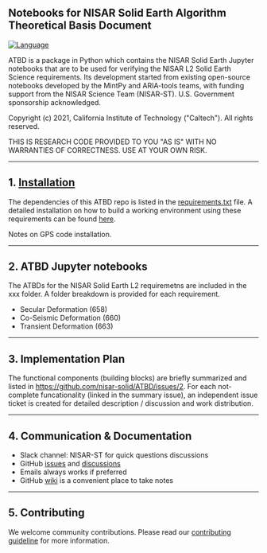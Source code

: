 ## Notebooks for NISAR Solid Earth Algorithm Theoretical Basis Document

[![Language](https://img.shields.io/badge/python-3.7%2B-blue.svg)](https://www.python.org/)

ATBD is a package in Python which contains the NISAR Solid Earth Jupyter notebooks that are to be used for verifying the NISAR L2 Solid Earth Science requirements. Its development started from existing open-source notebooks developed by the MintPy and ARIA-tools teams, with funding support from the NISAR Science Team (NISAR-ST). U.S. Government sponsorship acknowledged.

Copyright (c) 2021, California Institute of Technology ("Caltech"). All rights reserved.

THIS IS RESEARCH CODE PROVIDED TO YOU "AS IS" WITH NO WARRANTIES OF CORRECTNESS. USE AT YOUR OWN RISK.

------
## 1. [Installation](./docs/installation.md)

The dependencies of this ATBD repo is listed in the [requirements.txt](./requirements.txt) file.
A detailed installation on how to build a working environment using these requirements can be found [here](./docs/installation.md).

Notes on GPS code installation.

------
## 2. ATBD Jupyter notebooks

The ATBDs for the NISAR Solid Earth L2 requiremetns are included in the xxx folder. A folder breakdown is provided for each requirement.

- Secular Deformation (658) 
- Co-Seismic Deformation (660) 
- Transient Deformation (663) 

------
## 3. Implementation Plan

The functional components (building blocks) are briefly summarized and listed in https://github.com/nisar-solid/ATBD/issues/2. For each not-complete funcationality (linked in the summary issue), an independent issue ticket is created for detailed description / discussion and work distribution. 

------
## 4. Communication & Documentation

- Slack channel: NISAR-ST for quick questions discussions
- GitHub [issues](https://github.com/nisar-solid/ATBD/issues) and [discussions](https://github.com/nisar-solid/ATBD/discussions)
- Emails always works if preferred
- GitHub [wiki](https://github.com/nisar-solid/ATBD/wiki) is a convenient place to take notes

------
## 5. Contributing

We welcome community contributions. Please read our [contributing guideline](./docs/CONTRIBUTING.md) for more information.
